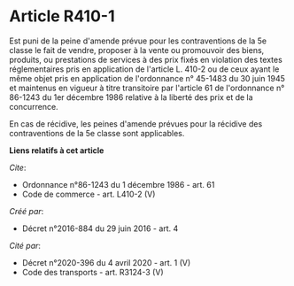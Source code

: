 # Article R410-1

Est puni de la peine d'amende prévue pour les contraventions de la 5e classe le fait de vendre, proposer à la vente ou
promouvoir des biens, produits, ou prestations de services à des prix fixés en violation des textes réglementaires pris en
application de l'article L. 410-2 ou de ceux ayant le même objet pris en application de l'ordonnance n° 45-1483 du 30 juin
1945 et maintenus en vigueur à titre transitoire par l'article 61 de l'ordonnance n° 86-1243 du 1er décembre 1986 relative à
la liberté des prix et de la concurrence. 

En cas de récidive, les peines d'amende prévues pour la récidive des contraventions de la 5e classe sont applicables.

**Liens relatifs à cet article**

_Cite_:

  - Ordonnance n°86-1243 du 1 décembre 1986 - art. 61
  - Code de commerce - art. L410-2 (V)

_Créé par_:

  - Décret n°2016-884 du 29 juin 2016 - art. 4

_Cité par_:

  - Décret n°2020-396 du 4 avril 2020 - art. 1 (V)
  - Code des transports - art. R3124-3 (V)
